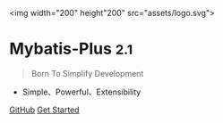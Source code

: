 <img width="200" height"200" src="assets/logo.svg">

# Mybatis-Plus <small>2.1</small>

> Born To Simplify Development

- Simple、Powerful、Extensibility

[GitHub](https://github.com/baomidou/mybatis-plus)
[Get Started](#简介)
